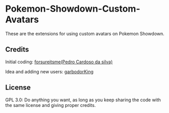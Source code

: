 # Pokemon-Showdown-Custom-Avatars

These are the extensions for using custom avatars on Pokemon Showdown.

## Credits

Initial coding: [forsureitsme(Pedro Cardoso da silva)](http://twitter.com/forsureitsme)

Idea and adding new users: [garbodorKing](http://www.smogon.com/forums/members/garbodorking.306254/)

## License

GPL 3.0: Do anything you want, as long as you keep sharing the code with the same license and giving proper credits.
